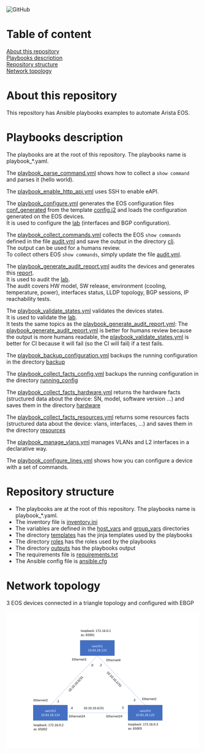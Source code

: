![GitHub](https://img.shields.io/github/license/ksator/arista_eos_automation_with_ansible)   

# Table of content 
[About this repository](#about-this-repository)  
[Playbooks description](#playbooks-description)  
[Repository structure](#repository-structure)  
[Network topology](#network-topology)  

# About this repository 

This repository has Ansible playbooks examples to automate Arista EOS. 

# Playbooks description

The playbooks are at the root of this repository. The playbooks name is playbook_*.yaml.

The [playbook_parse_command.yml](playbook_parse_command.yml) shows how to collect a `show command` and parses it (hello world). 

The [playbook_enable_http_api.yml](playbook_enable_http_api.yml) uses SSH to enable eAPI.  

The [playbook_configure.yml](playbook_configure.yml) generates the EOS configuration files [conf_generated](outputs/conf_generated) from the template [config.j2](templates/config.j2) and loads the configuration generated on the EOS devices.  
It is used to configure the [lab](#network-topology) (interfaces and BGP configuration). 

The [playbook_collect_commands.yml](playbook_collect_commands.yml) collects the EOS `show commands` defined in the file [audit.yml](group_vars/eos/audit.yml) and save the output in the directory [cli](outputs/cli).  
The output can be used for a humans review.  
To collect others EOS `show commands`, simply update the file [audit.yml](group_vars/eos/audit.yml).  

The [playbook_generate_audit_report.yml](playbook_generate_audit_report.yml) audits the devices and generates this [report](outputs/audit/report.md).  
It is used to audit the [lab](#network-topology).  
The audit covers HW model, SW release, environment (cooling, temperature, power), interfaces status, LLDP topology, BGP sessions, IP reachability tests.  

The [playbook_validate_states.yml](playbook_validate_states.yml) validates the devices states.  
It is used to validate the [lab](#network-topology).  
It tests the same topics as the [playbook_generate_audit_report.yml](playbook_generate_audit_report.yml): The [playbook_generate_audit_report.yml](playbook_generate_audit_report.yml) is better for humans review because the output is more humans readable, the [playbook_validate_states.yml](playbook_validate_states.yml) is better for CI because it will fail (so the CI will fail) if a test fails.  

The [playbook_backup_configuration.yml](playbook_backup_configuration.yml) backups the running configuration in the directory [backup](outputs/backup) 

The [playbook_collect_facts_config.yml](playbook_collect_facts_config.yml) backups the running configuration in the directory [running_config](outputs/facts/running_config) 

The [playbook_collect_facts_hardware.yml](playbook_collect_facts_hardware.yml) returns the hardware facts (structured data about the device: SN, model, software version ...) and saves them in the directory [hardware](outputs/facts/hardware) 

The [playbook_collect_facts_resources.yml](playbook_collect_facts_resources.yml) returns some resources facts (structured data about the device: vlans, interfaces, ...) and saves them in the directory [resources](outputs/facts/resources)  

The [playbook_manage_vlans.yml](playbook_manage_vlans.yml) manages VLANs and L2 interfaces in a declarative way. 

The [playbook_configure_lines.yml](playbook_configure_lines.yml) shows how you can configure a device with a set of commands. 

# Repository structure 

- The playbooks are at the root of this repository. The playbooks name is playbook_*.yaml.  
- The inventory file is [inventory.ini](inventory.ini)
- The variables are defined in the [host_vars](host_vars) and [group_vars](group_vars) directories 
- The directory [templates](templates) has the jinja templates used by the playbooks 
- The directory [roles](roles) has the roles used by the playbooks
- The directory [outputs](outputs) has the playbooks output 
- The requirements file is [requirements.txt](requirements.txt)
- The Ansible config file is [ansible.cfg](ansible.cfg)
  
# Network topology

3 EOS devices connected in a triangle topology and configured with EBGP   

![topology.png](topology.png)
